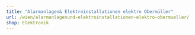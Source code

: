 ```yaml
---
title: "Alarmanlagen& Elektroinstallationen elektro Obermüller"
url: /wien/alarmanlagenund-elektroinstallationen-elektro-obermueller/
shop: Elektronik
---
```

